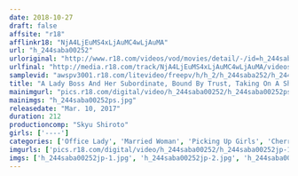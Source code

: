 ```yaml
---
date: 2018-10-27
draft: false
affsite: "r18"
afflinkr18: "NjA4LjEuMS4xLjAuMC4wLjAuMA"
url: "h_244saba00252"
urloriginal: "http://www.r18.com/videos/vod/movies/detail/-/id=h_244saba00252"
urlfinal: "http://media.r18.com/track/NjA4LjEuMS4xLjAuMC4wLjAuMA/videos/vod/movies/detail/-/id=h_244saba00252"
samplevid: "awspv3001.r18.com/litevideo/freepv/h/h_2/h_244saba252/h_244saba252_dmb_w.mp4"
title: "A Lady Boss And Her Subordinate, Bound By Trust, Taking On A Shameful Challenge! Can This Kind And Gentle Boss Give Her Shy Cherry Boy Employee A Sex Education Good Enough To Make Him A Real Man!? He's Young! And Big! And Hard! When He Pumps Her So Hard She Becomes A Grateful Little Girl, No Matter How Many Times He Cums, His Balls Are Sore And Raw! And He Keeps Cumming Inside Her For A Grand Total Of 12 Cum Shots!!"
mainimgurl: "pics.r18.com/digital/video/h_244saba00252/h_244saba00252ps.jpg"
mainimgs: "h_244saba00252ps.jpg"
releasedate: "Mar. 10, 2017"
duration: 212
productioncomp: "Skyu Shiroto"
girls: ['----']
categories: ['Office Lady', 'Married Woman', 'Picking Up Girls', 'Cherry Boy', 'Amateur', 'Creampie', 'Cum Swallowing', 'Hi-Def']
imgurls: ['pics.r18.com/digital/video/h_244saba00252/h_244saba00252jp-1.jpg', 'pics.r18.com/digital/video/h_244saba00252/h_244saba00252jp-2.jpg', 'pics.r18.com/digital/video/h_244saba00252/h_244saba00252jp-3.jpg', 'pics.r18.com/digital/video/h_244saba00252/h_244saba00252jp-4.jpg', 'pics.r18.com/digital/video/h_244saba00252/h_244saba00252jp-5.jpg', 'pics.r18.com/digital/video/h_244saba00252/h_244saba00252jp-6.jpg', 'pics.r18.com/digital/video/h_244saba00252/h_244saba00252jp-7.jpg', 'pics.r18.com/digital/video/h_244saba00252/h_244saba00252jp-8.jpg', 'pics.r18.com/digital/video/h_244saba00252/h_244saba00252jp-9.jpg', 'pics.r18.com/digital/video/h_244saba00252/h_244saba00252jp-10.jpg', 'pics.r18.com/digital/video/h_244saba00252/h_244saba00252jp-11.jpg', 'pics.r18.com/digital/video/h_244saba00252/h_244saba00252jp-12.jpg', 'pics.r18.com/digital/video/h_244saba00252/h_244saba00252jp-13.jpg', 'pics.r18.com/digital/video/h_244saba00252/h_244saba00252jp-14.jpg', 'pics.r18.com/digital/video/h_244saba00252/h_244saba00252jp-15.jpg', 'pics.r18.com/digital/video/h_244saba00252/h_244saba00252jp-16.jpg', 'pics.r18.com/digital/video/h_244saba00252/h_244saba00252jp-17.jpg', 'pics.r18.com/digital/video/h_244saba00252/h_244saba00252jp-18.jpg', 'pics.r18.com/digital/video/h_244saba00252/h_244saba00252jp-19.jpg', 'pics.r18.com/digital/video/h_244saba00252/h_244saba00252jp-20.jpg']
imgs: ['h_244saba00252jp-1.jpg', 'h_244saba00252jp-2.jpg', 'h_244saba00252jp-3.jpg', 'h_244saba00252jp-4.jpg', 'h_244saba00252jp-5.jpg', 'h_244saba00252jp-6.jpg', 'h_244saba00252jp-7.jpg', 'h_244saba00252jp-8.jpg', 'h_244saba00252jp-9.jpg', 'h_244saba00252jp-10.jpg', 'h_244saba00252jp-11.jpg', 'h_244saba00252jp-12.jpg', 'h_244saba00252jp-13.jpg', 'h_244saba00252jp-14.jpg', 'h_244saba00252jp-15.jpg', 'h_244saba00252jp-16.jpg', 'h_244saba00252jp-17.jpg', 'h_244saba00252jp-18.jpg', 'h_244saba00252jp-19.jpg', 'h_244saba00252jp-20.jpg']
---
```

